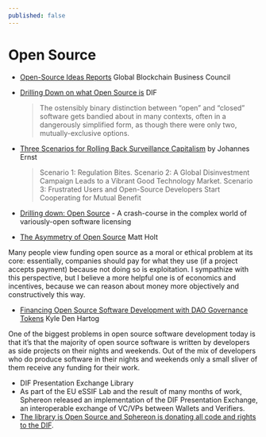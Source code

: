 ```yaml
---
published: false
---
```


# Open Source

* [Open-Source Ideas Reports](https://gbbcouncil.org/initiatives/open-source-ideas-series/) Global Blockchain Business Council

* [Drilling Down on what Open Source is](https://medium.com/decentralized-identity/drilling-down-open-source-f50d1a4f2a76) DIF
    > The ostensibly binary distinction between “open” and “closed” software gets bandied about in many contexts, often in a dangerously simplified form, as though there were only two, mutually-exclusive options.
* [Three Scenarios for Rolling Back Surveillance Capitalism](https://reb00ted.org/tech/20201009-three-scenarios-rolling-back-surveillance-captialism/) by Johannes Ernst
    > Scenario 1: Regulation Bites. Scenario 2: A Global Disinvestment Campaign Leads to a Vibrant Good Technology Market. Scenario 3: Frustrated Users and Open-Source Developers Start Cooperating for Mutual Benefit
- [Drilling down: Open Source](https://medium.com/decentralized-identity/drilling-down-open-source-f50d1a4f2a76) - A crash-course in the complex world of variously-open software licensing
* [The Asymmetry of Open Source](https://matt.life/writing/the-asymmetry-of-open-source) Matt Holt

Many people view funding open source as a moral or ethical problem at its core: essentially, companies should pay for what they use (if a project accepts payment) because not doing so is exploitation. I sympathize with this perspective, but I believe a more helpful one is of economics and incentives, because we can reason about money more objectively and constructively this way.

* [Financing Open Source Software Development with DAO Governance Tokens](https://kyledenhartog.com/sustainable-OS-dev-daos/) Kyle Den Hartog

One of the biggest problems in open source software development today is that it’s that the majority of open source software is written by developers as side projects on their nights and weekends. Out of the mix of developers who do produce software in their nights and weekends only a small sliver of them receive any funding for their work.
- DIF Presentation Exchange Library
- As part of the EU eSSIF Lab and the result of many months of work, Sphereon released an implementation of the DIF Presentation Exchange, an interoperable exchange of VC/VPs between Wallets and Verifiers.
- [The library is Open Source and Sphereon is donating all code and rights to the DIF](https://github.com/Sphereon-Opensource/pex).

